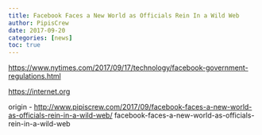 ```yaml
---
title: Facebook Faces a New World as Officials Rein In a Wild Web
author: PipisCrew
date: 2017-09-20
categories: [news]
toc: true
---
```


https://www.nytimes.com/2017/09/17/technology/facebook-government-regulations.html

https://internet.org

origin - http://www.pipiscrew.com/2017/09/facebook-faces-a-new-world-as-officials-rein-in-a-wild-web/ facebook-faces-a-new-world-as-officials-rein-in-a-wild-web